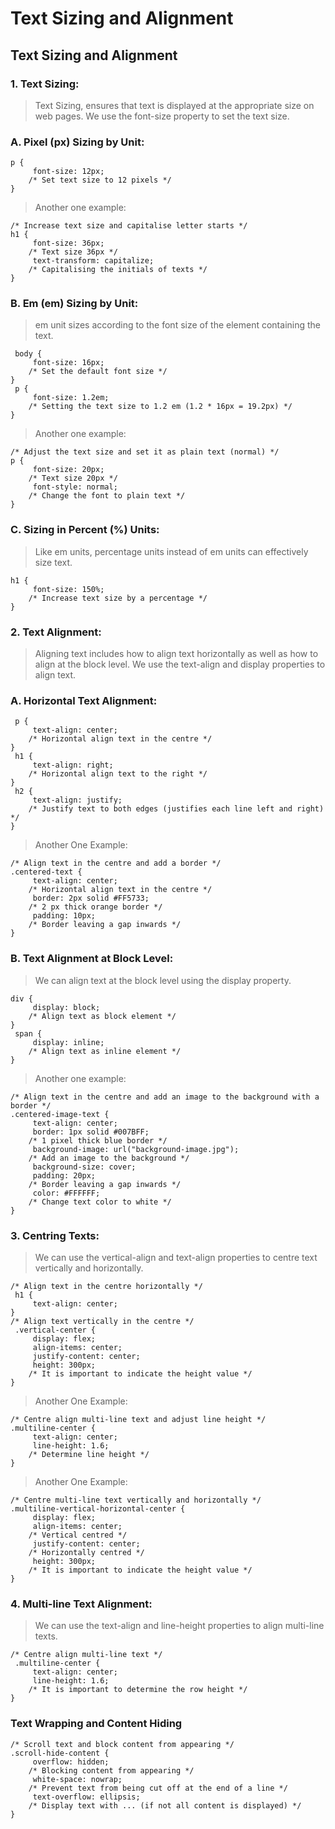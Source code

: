 # Text Sizing and Alignment
## Text Sizing and Alignment
### 1. Text Sizing:
   > Text Sizing, ensures that text is displayed at the appropriate size on web pages. We use the font-size property to set the text size.
### A. Pixel (px) Sizing by Unit:
```
p {
     font-size: 12px;
    /* Set text size to 12 pixels */
}
```
> Another one example:
```
/* Increase text size and capitalise letter starts */
h1 {
     font-size: 36px;
    /* Text size 36px */
     text-transform: capitalize;
    /* Capitalising the initials of texts */
}
```
### B. Em (em) Sizing by Unit:
> em unit sizes according to the font size of the element containing the text.
```
 body {
     font-size: 16px;
    /* Set the default font size */
}
 p {
     font-size: 1.2em;
    /* Setting the text size to 1.2 em (1.2 * 16px = 19.2px) */
}
```
> Another one example:
```
/* Adjust the text size and set it as plain text (normal) */
p {
     font-size: 20px;
    /* Text size 20px */
     font-style: normal;
    /* Change the font to plain text */
}
```
### C. Sizing in Percent (%) Units:
> Like em units, percentage units instead of em units can effectively size text.
```
h1 {
     font-size: 150%;
    /* Increase text size by a percentage */
}
```
### 2. Text Alignment:

> Aligning text includes how to align text horizontally as well as how to align at the block level. We use the text-align and display properties to align text.
###  A. Horizontal Text Alignment:
```
 p {
     text-align: center;
    /* Horizontal align text in the centre */
}
 h1 {
     text-align: right;
    /* Horizontal align text to the right */
}
 h2 {
     text-align: justify;
    /* Justify text to both edges (justifies each line left and right) */
}
```
> Another One Example:
```
/* Align text in the centre and add a border */
.centered-text {
     text-align: center;
    /* Horizontal align text in the centre */
     border: 2px solid #FF5733;
    /* 2 px thick orange border */
     padding: 10px;
    /* Border leaving a gap inwards */
}
```
###   B. Text Alignment at Block Level:
> We can align text at the block level using the display property.
```
div {
     display: block;
    /* Align text as block element */
}
 span {
     display: inline;
    /* Align text as inline element */
}
```
> Another one example:
```
/* Align text in the centre and add an image to the background with a border */
.centered-image-text {
     text-align: center;
     border: 1px solid #007BFF;
    /* 1 pixel thick blue border */
     background-image: url("background-image.jpg");
    /* Add an image to the background */
     background-size: cover;
     padding: 20px;
    /* Border leaving a gap inwards */
     color: #FFFFFF;
    /* Change text color to white */
}
```
### 3. Centring Texts:
> We can use the vertical-align and text-align properties to centre text vertically and horizontally.
```
/* Align text in the centre horizontally */
 h1 {
     text-align: center;
}
/* Align text vertically in the centre */
 .vertical-center {
     display: flex;
     align-items: center;
     justify-content: center;
     height: 300px;
    /* It is important to indicate the height value */
}
```
> Another One Example:
```
/* Centre align multi-line text and adjust line height */
.multiline-center {
     text-align: center;
     line-height: 1.6;
    /* Determine line height */
}
```
> Another One Example:
```
/* Centre multi-line text vertically and horizontally */
.multiline-vertical-horizontal-center {
     display: flex;
     align-items: center;
    /* Vertical centred */
     justify-content: center;
    /* Horizontally centred */
     height: 300px;
    /* It is important to indicate the height value */
}
```
### 4. Multi-line Text Alignment:
> We can use the text-align and line-height properties to align multi-line texts.
```
/* Centre align multi-line text */
 .multiline-center {
     text-align: center;
     line-height: 1.6;
    /* It is important to determine the row height */
}
```
### Text Wrapping and Content Hiding
```
/* Scroll text and block content from appearing */
.scroll-hide-content {
     overflow: hidden;
    /* Blocking content from appearing */
     white-space: nowrap;
    /* Prevent text from being cut off at the end of a line */
     text-overflow: ellipsis;
    /* Display text with ... (if not all content is displayed) */
}
```
